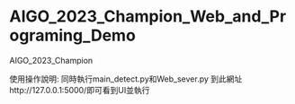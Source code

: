 # AIGO_2023_Champion_Web_and_Programing_Demo
 AIGO_2023_Champion

使用操作說明:
同時執行main_detect.py和Web_sever.py
到此網址http://127.0.0.1:5000/即可看到UI並執行
